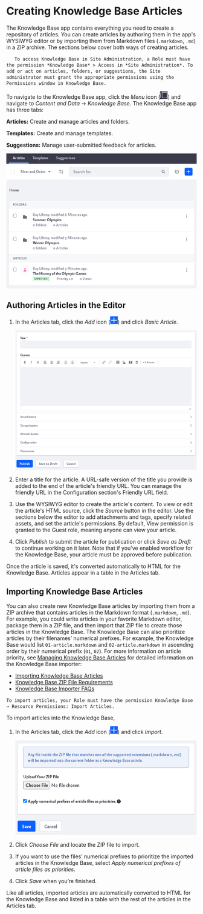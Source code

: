 # Creating Knowledge Base Articles

The Knowledge Base app contains everything you need to create a repository of articles. You can create articles by authoring them in the app's WYSIWYG editor or by importing them from Markdown files (`.markdown`, `.md`) in a ZIP archive. The sections below cover both ways of creating articles.

```note::
   To access Knowledge Base in Site Administration, a Role must have the permission *Knowledge Base* > Access in *Site Administration*. To add or act on articles, folders, or suggestions, the Site administrator must grant the appropriate permissions using the Permissions window in Knowledge Base. 
```

To navigate to the Knowledge Base app, click the _Menu_ icon (![Menu icon](../../../images/icon-menu.png)) and navigate to *Content and Data* &rarr; *Knowledge Base*. The Knowledge Base app has three tabs:

**Articles:** Create and manage articles and folders.

**Templates:** Create and manage templates.

**Suggestions:** Manage user-submitted feedback for articles.

![The Knowledge Base app has different sections accessed by tabs.](./creating-knowledge-base-articles/images/01.png)

## Authoring Articles in the Editor

1. In the Articles tab, click the _Add_ icon (![Add icon](../../../images/icon-add.png)) and click *Basic Article*.

    ![A new window pops up for you to write your article](./creating-knowledge-base-articles/images/02.png)

1. Enter a title for the article. A URL-safe version of the title you provide is added to the end of the article's friendly URL. You can manage the friendly URL in the Configuration section's Friendly URL field.

1. Use the WYSIWYG editor to create the article's content. To view or edit the article's HTML source, click the *Source* button in the editor. Use the sections below the editor to add attachments and tags, specify related assets, and set the article's permissions. By default, View permission is granted to the Guest role, meaning anyone can view your article.

1. Click *Publish* to submit the article for publication or click *Save as Draft* to continue working on it later. Note that if you've enabled workflow for the Knowledge Base, your article must be approved before publication.

Once the article is saved, it's converted automatically to HTML for the Knowledge Base. Articles appear in a table in the Articles tab.

## Importing Knowledge Base Articles

You can also create new Knowledge Base articles by importing them from a ZIP archive that contains articles in the Markdown format (`.markdown`, `.md`). For example, you could write articles in your favorite Markdown editor, package them in a ZIP file, and then import that ZIP file to create those articles in the Knowledge Base. The Knowledge Base can also prioritize articles by their filenames’ numerical prefixes. For example, the Knowledge Base would list `01-article.markdown` and `02-article.markdown` in ascending order by their numerical prefix (`01`, `02`). For more information on article priority, see [Managing Knowledge Base Articles](managing-the-knowledge-base.md#managing-knowledge-base-articles) for detailed information on the Knowledge Base importer:

* [Importing Knowledge Base Articles](importing-knowledge-base-articles.md)
* [Knowledge Base ZIP File Requirements](knowledge-base-zip-file-requirements.md)
* [Knowledge Base Importer FAQs](knowledge-base-importer-faq.md)

```Note:: 
To import articles, your Role must have the permission Knowledge Base → Resource Permissions: Import Articles.
```

To import articles into the Knowledge Base,

1. In the Articles tab, click the *Add* icon (![Add icon](../../../images/icon-add.png)) and click *Import*.

    ![Upload your ZIP file on this new page.](./creating-knowledge-base-articles/images/03.png)

1. Click *Choose File* and locate the ZIP file to import. 

1. If you want to use the files’ numerical prefixes to prioritize the imported articles in the Knowledge Base, select *Apply numerical prefixes of article files as priorities*.

1. Click *Save* when you’re finished.

Like all articles, imported articles are automatically converted to HTML for the Knowledge Base and listed in a table with the rest of the articles in the Articles tab.
